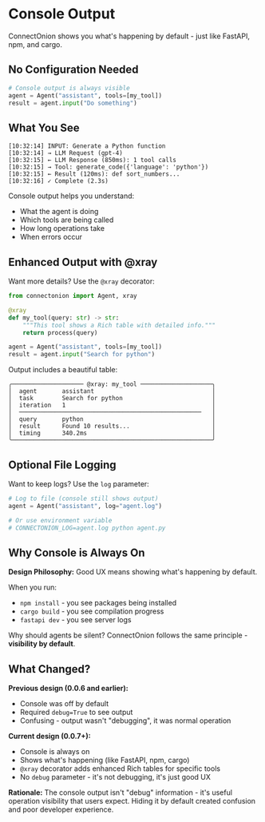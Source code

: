 # Console Output

ConnectOnion shows you what's happening by default - just like FastAPI, npm, and cargo.

## No Configuration Needed

```python
# Console output is always visible
agent = Agent("assistant", tools=[my_tool])
result = agent.input("Do something")
```

## What You See

```
[10:32:14] INPUT: Generate a Python function
[10:32:14] → LLM Request (gpt-4)
[10:32:15] ← LLM Response (850ms): 1 tool calls
[10:32:15] → Tool: generate_code({'language': 'python'})
[10:32:15] ← Result (120ms): def sort_numbers...
[10:32:16] ✓ Complete (2.3s)
```

Console output helps you understand:
- What the agent is doing
- Which tools are being called
- How long operations take
- When errors occur

## Enhanced Output with @xray

Want more details? Use the `@xray` decorator:

```python
from connectonion import Agent, xray

@xray
def my_tool(query: str) -> str:
    """This tool shows a Rich table with detailed info."""
    return process(query)

agent = Agent("assistant", tools=[my_tool])
result = agent.input("Search for python")
```

Output includes a beautiful table:
```
╭──────────────────── @xray: my_tool ────────────────────╮
│  agent       assistant                                 │
│  task        Search for python                         │
│  iteration   1                                         │
│  ───────────────────────────────────────────────────   │
│  query       python                                    │
│  result      Found 10 results...                       │
│  timing      340.2ms                                   │
╰────────────────────────────────────────────────────────╯
```

## Optional File Logging

Want to keep logs? Use the `log` parameter:

```python
# Log to file (console still shows output)
agent = Agent("assistant", log="agent.log")

# Or use environment variable
# CONNECTONION_LOG=agent.log python agent.py
```

## Why Console is Always On

**Design Philosophy:** Good UX means showing what's happening by default.

When you run:
- `npm install` - you see packages being installed
- `cargo build` - you see compilation progress
- `fastapi dev` - you see server logs

Why should agents be silent? ConnectOnion follows the same principle - **visibility by default**.

## What Changed?

**Previous design (0.0.6 and earlier):**
- Console was off by default
- Required `debug=True` to see output
- Confusing - output wasn't "debugging", it was normal operation

**Current design (0.0.7+):**
- Console is always on
- Shows what's happening (like FastAPI, npm, cargo)
- `@xray` decorator adds enhanced Rich tables for specific tools
- No `debug` parameter - it's not debugging, it's just good UX

**Rationale:** The console output isn't "debug" information - it's useful operation visibility that users expect. Hiding it by default created confusion and poor developer experience.
